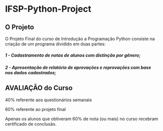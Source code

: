 # IFSP-Python-Project

## O Projeto

O Projeto Final do curso de Introdução a Programação Python consiste na criação de um programa dividido em duas partes:

##### 1 - Cadastramento de notas de alunos com distinção por gênero;

##### 2 - Apresentação de relatório de aprovações e reprovações com base nos dados cadastrados;

## AVALIAÇÃO do Curso

40% referente aos questionários semanais

60% referente ao projeto final
    

Apenas os alunos que obtiveram 60% de nota (ou mais) no curso recebram certificado de conclusão.
